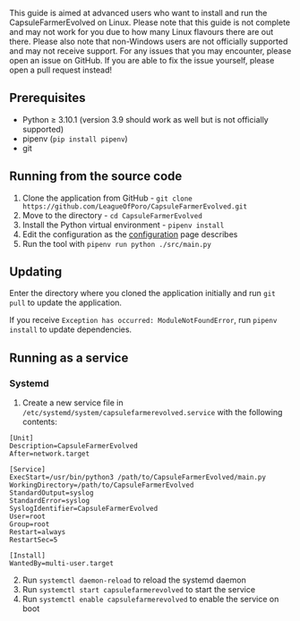 This guide is aimed at advanced users who want to install and run the CapsuleFarmerEvolved on Linux.
Please note that this guide is not complete and may not work for you due to how many Linux flavours there are out there. 
Please also note that non-Windows users are not officially supported and may not receive support. For any issues that you may encounter, please open an issue on GitHub. If you are able to fix the issue yourself, please open a pull request instead! 

## Prerequisites
- Python ≥ 3.10.1 (version 3.9 should work as well but is not officially supported)
- pipenv (`pip install pipenv`)
- git

## Running from the source code
1. Clone the application from GitHub - `git clone https://github.com/LeagueOfPoro/CapsuleFarmerEvolved.git`
2. Move to the directory -  `cd CapsuleFarmerEvolved`
3. Install the Python virtual environment - `pipenv install`
4. Edit the configuration as the [configuration](https://github.com/LeagueOfPoro/CapsuleFarmerEvolved/wiki/Configuration) page describes
5. Run the tool with `pipenv run python ./src/main.py`

## Updating
Enter the directory where you cloned the application initially and run `git pull` to update the application.

If you receive `Exception has occurred: ModuleNotFoundError`, run `pipenv install` to update dependencies.

## Running as a service

### Systemd
1. Create a new service file in `/etc/systemd/system/capsulefarmerevolved.service` with the following contents:
```
[Unit]
Description=CapsuleFarmerEvolved
After=network.target

[Service]
ExecStart=/usr/bin/python3 /path/to/CapsuleFarmerEvolved/main.py
WorkingDirectory=/path/to/CapsuleFarmerEvolved
StandardOutput=syslog
StandardError=syslog
SyslogIdentifier=CapsuleFarmerEvolved
User=root
Group=root
Restart=always
RestartSec=5

[Install]
WantedBy=multi-user.target
```
2. Run `systemctl daemon-reload` to reload the systemd daemon
3. Run `systemctl start capsulefarmerevolved` to start the service
4. Run `systemctl enable capsulefarmerevolved` to enable the service on boot

